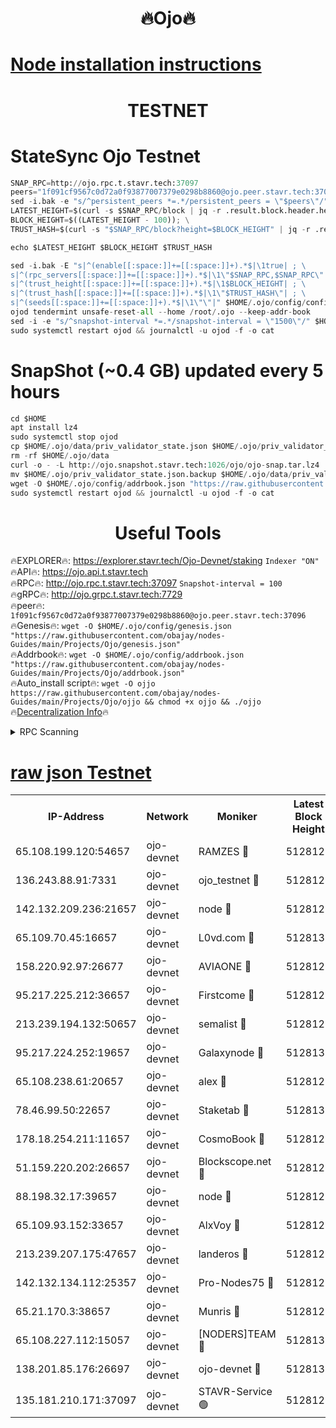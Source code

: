<h1 align="center"> 🔥Ojo🔥</h1>

[Node installation instructions](https://github.com/obajay/nodes-Guides/tree/main/Projects/Ojo)
=

<h1 align="center"> TESTNET</h1>

# StateSync Ojo Testnet
```python
SNAP_RPC=http://ojo.rpc.t.stavr.tech:37097
peers="1f091cf9567c0d72a0f93877007379e0298b8860@ojo.peer.stavr.tech:37096"
sed -i.bak -e "s/^persistent_peers *=.*/persistent_peers = \"$peers\"/" $HOME/.ojo/config/config.toml
LATEST_HEIGHT=$(curl -s $SNAP_RPC/block | jq -r .result.block.header.height); \
BLOCK_HEIGHT=$((LATEST_HEIGHT - 100)); \
TRUST_HASH=$(curl -s "$SNAP_RPC/block?height=$BLOCK_HEIGHT" | jq -r .result.block_id.hash)

echo $LATEST_HEIGHT $BLOCK_HEIGHT $TRUST_HASH

sed -i.bak -E "s|^(enable[[:space:]]+=[[:space:]]+).*$|\1true| ; \
s|^(rpc_servers[[:space:]]+=[[:space:]]+).*$|\1\"$SNAP_RPC,$SNAP_RPC\"| ; \
s|^(trust_height[[:space:]]+=[[:space:]]+).*$|\1$BLOCK_HEIGHT| ; \
s|^(trust_hash[[:space:]]+=[[:space:]]+).*$|\1\"$TRUST_HASH\"| ; \
s|^(seeds[[:space:]]+=[[:space:]]+).*$|\1\"\"|" $HOME/.ojo/config/config.toml
ojod tendermint unsafe-reset-all --home /root/.ojo --keep-addr-book
sed -i -e "s/^snapshot-interval *=.*/snapshot-interval = \"1500\"/" $HOME/.ojo/config/app.toml
sudo systemctl restart ojod && journalctl -u ojod -f -o cat
```
# SnapShot (~0.4 GB) updated every 5 hours
```python
cd $HOME
apt install lz4
sudo systemctl stop ojod
cp $HOME/.ojo/data/priv_validator_state.json $HOME/.ojo/priv_validator_state.json.backup
rm -rf $HOME/.ojo/data
curl -o - -L http://ojo.snapshot.stavr.tech:1026/ojo/ojo-snap.tar.lz4 | lz4 -c -d - | tar -x -C $HOME/.ojo --strip-components 2
mv $HOME/.ojo/priv_validator_state.json.backup $HOME/.ojo/data/priv_validator_state.json
wget -O $HOME/.ojo/config/addrbook.json "https://raw.githubusercontent.com/obajay/nodes-Guides/main/Projects/Ojo/addrbook.json"
sudo systemctl restart ojod && journalctl -u ojod -f -o cat
```
 <h1 align="center"> Useful Tools</h1>

🔥EXPLORER🔥:        https://explorer.stavr.tech/Ojo-Devnet/staking        `Indexer "ON"` \
🔥API🔥:                     https://ojo.api.t.stavr.tech \
🔥RPC🔥:                    http://ojo.rpc.t.stavr.tech:37097              `Snapshot-interval = 100` \
🔥gRPC🔥:                  http://ojo.grpc.t.stavr.tech:7729 \
🔥peer🔥:                   `1f091cf9567c0d72a0f93877007379e0298b8860@ojo.peer.stavr.tech:37096` \
🔥Genesis🔥:    ```wget -O $HOME/.ojo/config/genesis.json "https://raw.githubusercontent.com/obajay/nodes-Guides/main/Projects/Ojo/genesis.json"``` \
🔥Addrbook🔥:    ```wget -O $HOME/.ojo/config/addrbook.json "https://raw.githubusercontent.com/obajay/nodes-Guides/main/Projects/Ojo/addrbook.json"``` \
🔥Auto_install script🔥: ```wget -O ojjo https://raw.githubusercontent.com/obajay/nodes-Guides/main/Projects/Ojo/ojjo && chmod +x ojjo && ./ojjo``` \
🔥[Decentralization Info](https://github.com/obajay/StateSync-snapshots/tree/main/Projects/Ojo/Decentralization)🔥



<details>
<summary>RPC Scanning</summary>

<h2 align="center"> We scan nodes in real time every 4 hours. And we provide the final result of RPC endpoints.
We cannot influence the operation of these nodes in any way. </h2>


```python
If Voting Power is higher than 0 --> then the Node is a validator of the network and may be subject to attack and be a potential threat to the chain.
```
```python
We marked such validators with a red symbol
```

</details>

[raw json Testnet](https://rpc-check.ojot.stavr.tech/ojot/rpc-ojot-result.json)
=


<table><tr><th>IP-Address</th><th>Network</th><th>Moniker</th><th>Latest Block Height</th><th>Earliest Block Height</th><th>Catching Up</th><th>Tx Index</th><th>Voting Power</th><th>Scan Time</th></tr><tr><td>65.108.199.120:54657</td><td>ojo-devnet</td><td>RAMZES 🔴</td><td>5128125</td><td>306156</td><td>False</td><td>on</td><td>15420</td><td>2024-01-25T13:57:20.829489323UTC</td></tr><tr><td>136.243.88.91:7331</td><td>ojo-devnet</td><td>ojo_testnet 🔴</td><td>5128126</td><td>308845</td><td>False</td><td>on</td><td>1000</td><td>2024-01-25T13:57:27.196411406UTC</td></tr><tr><td>142.132.209.236:21657</td><td>ojo-devnet</td><td>node 🔴</td><td>5128129</td><td>350001</td><td>False</td><td>on</td><td>1999</td><td>2024-01-25T13:57:44.958341971UTC</td></tr><tr><td>65.109.70.45:16657</td><td>ojo-devnet</td><td>L0vd.com 🔴</td><td>5128130</td><td>695918</td><td>False</td><td>off</td><td>998</td><td>2024-01-25T13:57:51.668474659UTC</td></tr><tr><td>158.220.92.97:26677</td><td>ojo-devnet</td><td>AVIAONE 🔴</td><td>5128128</td><td>2754001</td><td>False</td><td>on</td><td>19926</td><td>2024-01-25T13:57:39.848747693UTC</td></tr><tr><td>95.217.225.212:36657</td><td>ojo-devnet</td><td>Firstcome 🔴</td><td>5128126</td><td>2985946</td><td>False</td><td>on</td><td>13566</td><td>2024-01-25T13:57:26.930624121UTC</td></tr><tr><td>213.239.194.132:50657</td><td>ojo-devnet</td><td>semalist 🔴</td><td>5128125</td><td>3223522</td><td>False</td><td>on</td><td>21037</td><td>2024-01-25T13:57:21.137645880UTC</td></tr><tr><td>95.217.224.252:19657</td><td>ojo-devnet</td><td>Galaxynode 🔴</td><td>5128130</td><td>3685492</td><td>False</td><td>on</td><td>11888</td><td>2024-01-25T13:57:50.730369193UTC</td></tr><tr><td>65.108.238.61:20657</td><td>ojo-devnet</td><td>alex 🔴</td><td>5128125</td><td>4158001</td><td>False</td><td>on</td><td>11359</td><td>2024-01-25T13:57:20.447414479UTC</td></tr><tr><td>78.46.99.50:22657</td><td>ojo-devnet</td><td>Staketab 🔴</td><td>5128130</td><td>4254801</td><td>False</td><td>on</td><td>1276</td><td>2024-01-25T13:57:51.974226953UTC</td></tr><tr><td>178.18.254.211:11657</td><td>ojo-devnet</td><td>CosmoBook 🔴</td><td>5128129</td><td>4392001</td><td>False</td><td>off</td><td>1057</td><td>2024-01-25T13:57:45.732285069UTC</td></tr><tr><td>51.159.220.202:26657</td><td>ojo-devnet</td><td>Blockscope.net 🔴</td><td>5128125</td><td>4425001</td><td>False</td><td>on</td><td>1766</td><td>2024-01-25T13:57:20.107056263UTC</td></tr><tr><td>88.198.32.17:39657</td><td>ojo-devnet</td><td>node 🔴</td><td>5128129</td><td>4710001</td><td>False</td><td>on</td><td>89130</td><td>2024-01-25T13:57:45.996777627UTC</td></tr><tr><td>65.109.93.152:33657</td><td>ojo-devnet</td><td>AlxVoy 🔴</td><td>5128129</td><td>4943001</td><td>False</td><td>on</td><td>4491415</td><td>2024-01-25T13:57:44.667064691UTC</td></tr><tr><td>213.239.207.175:47657</td><td>ojo-devnet</td><td>landeros 🔴</td><td>5128128</td><td>4967924</td><td>False</td><td>off</td><td>11083</td><td>2024-01-25T13:57:40.131380565UTC</td></tr><tr><td>142.132.134.112:25357</td><td>ojo-devnet</td><td>Pro-Nodes75 🔴</td><td>5128125</td><td>5028125</td><td>False</td><td>on</td><td>24651</td><td>2024-01-25T13:57:24.115169088UTC</td></tr><tr><td>65.21.170.3:38657</td><td>ojo-devnet</td><td>Munris 🔴</td><td>5128126</td><td>5028126</td><td>False</td><td>off</td><td>20123</td><td>2024-01-25T13:57:26.539000203UTC</td></tr><tr><td>65.108.227.112:15057</td><td>ojo-devnet</td><td>[NODERS]TEAM 🔴</td><td>5128130</td><td>5028130</td><td>False</td><td>off</td><td>9999</td><td>2024-01-25T13:57:51.071890163UTC</td></tr><tr><td>138.201.85.176:26697</td><td>ojo-devnet</td><td>ojo-devnet 🔴</td><td>5128130</td><td>5028130</td><td>False</td><td>on</td><td>1000024000</td><td>2024-01-25T13:57:51.337522951UTC</td></tr><tr><td>135.181.210.171:37097</td><td>ojo-devnet</td><td>STAVR-Service 🟢</td><td>5128125</td><td>5127201</td><td>False</td><td>on</td><td>0</td><td>2024-01-25T13:57:21.803753898UTC</td></tr></table>
